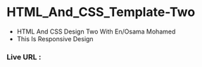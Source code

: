 # HTML_And_CSS_Template-Two
- HTML And CSS Design Two With En/Osama Mohamed
- This Is Responsive Design

### Live URL : 
